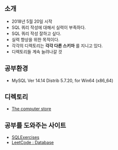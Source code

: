 ## 소개
* 2018년 5월 20일 시작
* SQL 쿼리 작성에 대해서 실력이 부족하다.
* SQL 쿼리 작성 잘하고 싶다.
* 실력 향상을 위한 목적이다.
* 각각의 디렉토리는 __각각 다른 스키마__ 를 지니고 있다.
* 디렉토리들 계속 늘려나갈 것

## 공부환경
* MySQL Ver 14.14 Distrib 5.7.20, for Win64 (x86_64)

## 디렉토리
* [ The computer store ](https://github.com/pasudo123/LearnSQL/tree/master/The%20computer%20store)

## 공부를 도와주는 사이트
* [ SQLExercises ](https://en.wikibooks.org/wiki/SQL_Exercises)
* [ LeetCode : Database ](https://leetcode.com/problemset/database/)
